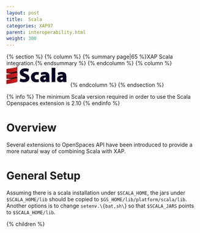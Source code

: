 ```yaml
---
layout: post
title:  Scala
categories: XAP97
parent: interoperability.html
weight: 300
---
```



{% section %}
{% column %}
{% summary page|65 %}XAP Scala integration.{% endsummary %}
{% endcolumn %}
{% column %}
![scala-logo.jpg](/attachment_files/scala-logo.jpg)
{% endcolumn %}
{% endsection %}

{% info %}
The minimum Scala version required in order to use the Scala Openspaces extension is 2.10
{% endinfo %}

# Overview

Several extensions to OpenSpaces API have been introduced to provide a more natural way of combining Scala with XAP.

# General Setup

Assuming there is a scala installation under `$SCALA_HOME`, the jars under `$SCALA_HOME/lib` should be copied to `$GS_HOME/lib/platform/scala/lib`.
Another options is to change `setenv.\{bat,sh\`} so that `$SCALA_JARS` points to `$SCALA_HOME/lib`.

{% children %}
